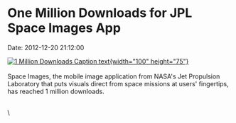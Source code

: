 One Million Downloads for JPL Space Images App
==============================================

Date: 2012-12-20 21:12:00

[![1 Million Downloads Caption
text](http://www.jpl.nasa.gov/images/spaceimages/20121220/million_downloads-th.jpg){width="100"
height="75"}](http://www.jpl.nasa.gov/news/news.cfm?release=2012-407&rn=news.xml&rst=3635)\
\
Space Images, the mobile image application from NASA\'s Jet Propulsion
Laboratory that puts visuals direct from space missions at users\'
fingertips, has reached 1 million downloads.

\
\
